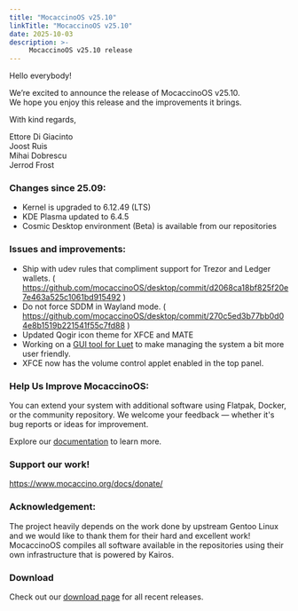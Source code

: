 ```yaml
---
title: "MocaccinoOS v25.10"
linkTitle: "MocaccinoOS v25.10"
date: 2025-10-03
description: >-
     MocaccinoOS v25.10 release
---
```


Hello everybody!

We’re excited to announce the release of MocaccinoOS v25.10.  
We hope you enjoy this release and the improvements it brings.

With kind regards,

Ettore Di Giacinto  
Joost Ruis  
Mihai Dobrescu  
Jerrod Frost

### Changes since 25.09:

- Kernel is upgraded to 6.12.49 (LTS)
- KDE Plasma updated to 6.4.5
- Cosmic Desktop environment (Beta) is available from our repositories

### Issues and improvements:

- Ship with udev rules that compliment support for Trezor and Ledger wallets. ( https://github.com/mocaccinoOS/desktop/commit/d2068ca18bf825f20e7e463a525c1061bd915492 )
- Do not force SDDM in Wayland mode. ( https://github.com/mocaccinoOS/desktop/commit/270c5ed3b77bb0d04e8b1519b221541f55c7fd88 )
- Updated Qogir icon theme for XFCE and MATE
- Working on a [GUI tool for Luet](https://www.mocaccino.org/docs/desktop/luet/#luet-package-search-gui-tool) to make managing the system a bit more user friendly.
- XFCE now has the volume control applet enabled in the top panel.

### Help Us Improve MocaccinoOS:

You can extend your system with additional software using Flatpak, Docker, or the community repository.
We welcome your feedback — whether it's bug reports or ideas for improvement.

Explore our [documentation](https://www.mocaccino.org/docs/) to learn more.

### Support our work!

https://www.mocaccino.org/docs/donate/

### Acknowledgement:
The project heavily depends on the work done by upstream Gentoo Linux and we would like to thank them for their hard and excellent work! MocaccinoOS compiles all software available in the repositories using their own infrastructure that is powered by Kairos.

### Download

Check out our [download page](https://github.com/mocaccinoOS/mocaccino/releases) for all recent releases.